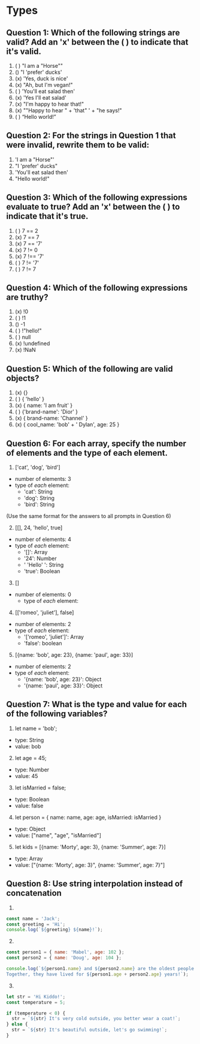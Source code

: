 # Types

## Question 1: Which of the following strings are valid? Add an 'x' between the ( ) to indicate that it's valid.

1. ( ) "I am a "Horse""
2. () "I 'prefer' ducks'
3. (x) 'Yes, duck is nice'
4. (x) "Ah, but I\'m vegan!"
5. ( ) 'You'll eat salad then'
6. (x) 'Yes I\'ll eat salad'
7. (x) "I'm happy to hear that!"
8. (x) "\"Happy to hear " + 'that" ' + "he says!"
9. ( ) “Hello world!”


## Question 2: For the strings in Question 1 that were invalid, rewrite them to be valid:
1. 'I am a "Horse"'
2. "I 'prefer' ducks"
5. 'You\'ll eat salad then'
9. "Hello world!"


## Question 3: Which of the following expressions evaluate to true? Add an 'x' between the ( ) to indicate that it's true.

1. ( ) 7 == 2
2. (x) 7 == 7
3. (x) 7 == '7'
4. (x) 7 != 0
5. (x) 7 !== '7'
6. ( ) 7 != '7'
7. ( ) 7 != 7


## Question 4: Which of the following expressions are truthy?

1. (x) !0
2. ( ) !1
3. () -1
4. ( ) !"hello!"
5. ( ) null
6. (x) !undefined
7. (x) !NaN


## Question 5: Which of the following are valid objects?

1. (x) {}
2. ( ) { 'hello' }
3. (x) { name: 'I am fruit' }
4. ( ) {'brand-name': 'Dior' }
5. (x) { brand-name: 'Channel' }
6. (x) { cool_name: 'bob' + ' Dylan', age: 25 }


## Question 6: For each array, specify the number of elements and the type of each element.

1. ['cat', 'dog', 'bird']

- number of elements: 3
- type of _each_ element:
  - 'cat': String
  - 'dog': String
  - 'bird': String

(Use the same format for the answers to all prompts in Question 6)

2. [[], 24, 'hello', true]

- number of elements: 4
- type of _each_ element:
  - '[]': Array
  - '24': Number
  - ' 'Hello' ': String
  - 'true': Boolean

3. []

- number of elements: 0
  - type of _each_ element:

4. [['romeo', 'juliet'], false]

- number of elements: 2
- type of _each_ element:
  - '['romeo', 'juliet']': Array
  - 'false': boolean

5. [{name: 'bob', age: 23}, {name: 'paul', age: 33}]

- number of elements: 2
- type of _each_ element:
  - '{name: 'bob', age: 23}': Object
  - '{name: 'paul', age: 33}': Object


## Question 7: What is the type and value for each of the following variables?

1. let name = 'bob';

- type: String
- value: bob

2. let age = 45;

- type: Number
- value: 45

3. let isMarried = false;

- type: Boolean
- value: false

4. let person = { name: name, age: age, isMarried: isMarried }

- type: Object
- value: ["name", "age", "isMarried"] 

5. let kids = [{name: 'Morty', age: 3}, {name: 'Summer', age: 7}]

- type: Array
- value: ["{name: 'Morty', age: 3}", {name: 'Summer', age: 7}"]

## Question 8: Use string interpolation instead of concatenation

1.
```js
const name = 'Jack';
const greeting = 'Hi';
console.log(`${greeting} ${name}!`);
```

2.
```js
const person1 = { name: 'Mabel', age: 102 };
const person2 = { name: 'Doug', age: 104 };

console.log(`${person1.name} and ${person2.name} are the oldest people I know. 
Together, they have lived for ${person1.age + person2.age} years!`);
```

3.
```js
let str = 'Hi Kiddo!';
const temperature = 5;

if (temperature < 0) {
  str = `${str} It's very cold outside, you better wear a coat!`;
} else {
  str = `${str} It's beautiful outside, let's go swimming!`;
}
```
